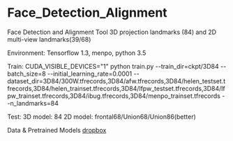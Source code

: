 # Face_Detection_Alignment
Face Detection and Alignment Tool
3D projection landmarks (84) and 2D multi-view landmarks(39/68)

Environment:
Tensorflow 1.3, menpo, python 3.5

Train:
CUDA_VISIBLE_DEVICES="1" python train.py --train_dir=ckpt/3D84 --batch_size=8 --initial_learning_rate=0.0001 --dataset_dir=3D84/300W.tfrecords,3D84/afw.tfrecords,3D84/helen_testset.tfrecords,3D84/helen_trainset.tfrecords,3D84/lfpw_testset.tfrecords,3D84/lfpw_trainset.tfrecords,3D84/ibug.tfrecords,3D84/menpo_trainset.tfrecords --n_landmarks=84

Test:
3D model: 84
2D model: frontal68/Union68/Union86(better)

Data & Pretrained Models [dropbox](https://www.dropbox.com/sh/wz5rb3bni4s1naq/AABIQMQVpdK6Tw-0ZKAyyXvCa?dl=0)
